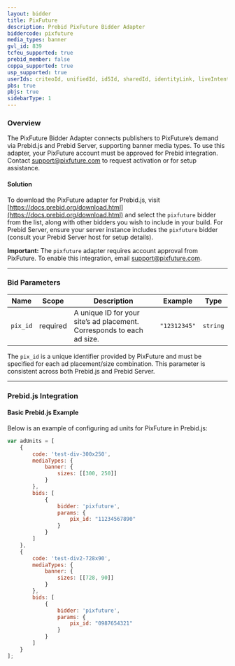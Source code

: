 ```yaml
---
layout: bidder
title: PixFuture
description: Prebid PixFuture Bidder Adapter
biddercode: pixfuture
media_types: banner
gvl_id: 839
tcfeu_supported: true
prebid_member: false
coppa_supported: true
usp_supported: true
userIds: criteoId, unifiedId, id5Id, sharedId, identityLink, liveIntentId, fabrickId
pbs: true
pbjs: true
sidebarType: 1
---
```


### Overview

The PixFuture Bidder Adapter connects publishers to PixFuture’s demand via Prebid.js and Prebid Server, supporting banner media types. To use this adapter, your PixFuture account must be approved for Prebid integration. Contact <support@pixfuture.com> to request activation or for setup assistance.

#### Solution

To download the PixFuture adapter for Prebid.js, visit [https://docs.prebid.org/download.html](https://docs.prebid.org/download.html) and select the `pixfuture` bidder from the list, along with other bidders you wish to include in your build. For Prebid Server, ensure your server instance includes the `pixfuture` bidder (consult your Prebid Server host for setup details).

**Important:** The `pixfuture` adapter requires account approval from PixFuture. To enable this integration, email <support@pixfuture.com>.

---

### Bid Parameters

| Name       | Scope    | Description                                                        | Example       | Type     |
|------------|----------|--------------------------------------------------------------------|---------------|----------|
| `pix_id`   | required | A unique ID for your site’s ad placement. Corresponds to each ad size. | `"12312345"`    | `string` |

The `pix_id` is a unique identifier provided by PixFuture and must be specified for each ad placement/size combination. This parameter is consistent across both Prebid.js and Prebid Server.

---

### Prebid.js Integration

#### Basic Prebid.js Example

Below is an example of configuring ad units for PixFuture in Prebid.js:

```javascript
var adUnits = [
    {
        code: 'test-div-300x250',
        mediaTypes: {
            banner: {
                sizes: [[300, 250]]
            }
        },
        bids: [
            {
                bidder: 'pixfuture',
                params: {
                    pix_id: "11234567890"
                }
            }
        ]
    },
    {
        code: 'test-div2-728x90',
        mediaTypes: {
            banner: {
                sizes: [[728, 90]]
            }
        },
        bids: [
            {
                bidder: 'pixfuture',
                params: {
                    pix_id: "0987654321"
                }
            }
        ]
    }
];
